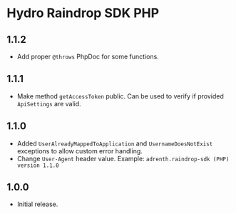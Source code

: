 # Hydro Raindrop SDK PHP

## 1.1.2

* Add proper `@throws` PhpDoc for some functions.

## 1.1.1

* Make method `getAccessToken` public. Can be used to verify if provided `ApiSettings` are valid.

## 1.1.0

* Added `UserAlreadyMappedToApplication` and `UsernameDoesNotExist` exceptions to allow custom error handling.
* Change `User-Agent` header value. Example: `adrenth.raindrop-sdk (PHP) version 1.1.0`

## 1.0.0

* Initial release.
